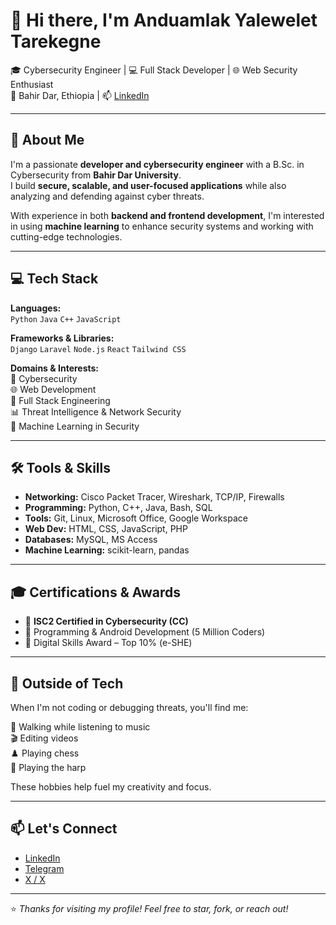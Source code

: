 # 👋 Hi there, I'm Anduamlak Yalewelet Tarekegne

🎓 Cybersecurity Engineer | 💻 Full Stack Developer | 🌐 Web Security Enthusiast  
📍 Bahir Dar, Ethiopia | 📫 [LinkedIn](https://www.linkedin.com/in/anduamlak-yalewelet-3a1ba5371/)

---

## 🧠 About Me

I'm a passionate **developer and cybersecurity engineer** with a B.Sc. in Cybersecurity from **Bahir Dar University**.  
I build **secure, scalable, and user-focused applications** while also analyzing and defending against cyber threats.

With experience in both **backend and frontend development**, I'm interested in using **machine learning** to enhance security systems and working with cutting-edge technologies.

---

## 💻 Tech Stack

**Languages:**  
`Python` `Java` `C++` `JavaScript`

**Frameworks & Libraries:**  
`Django` `Laravel` `Node.js` `React` `Tailwind CSS`

**Domains & Interests:**  
🔐 Cybersecurity  
🌐 Web Development  
🧩 Full Stack Engineering  
📊 Threat Intelligence & Network Security  
🤖 Machine Learning in Security

---

## 🛠 Tools & Skills

- **Networking:** Cisco Packet Tracer, Wireshark, TCP/IP, Firewalls  
- **Programming:** Python, C++, Java, Bash, SQL  
- **Tools:** Git, Linux, Microsoft Office, Google Workspace  
- **Web Dev:** HTML, CSS, JavaScript, PHP  
- **Databases:** MySQL, MS Access  
- **Machine Learning:** scikit-learn, pandas

---

## 🎓 Certifications & Awards

- 📜 **ISC2 Certified in Cybersecurity (CC)**
- 🧠 Programming & Android Development (5 Million Coders)
- 🏅 Digital Skills Award – Top 10% (e-SHE)

---

## 🎯 Outside of Tech

When I'm not coding or debugging threats, you'll find me:

🎵 Walking while listening to music  
🎬 Editing videos  
♟️ Playing chess  
🎼 Playing the harp

These hobbies help fuel my creativity and focus.

---

## 📫 Let's Connect

- [LinkedIn](https://www.linkedin.com/in/anduamlak-yalewelet-3a1ba5371/)
- [Telegram](https://t.me/https://t.me/Anduamlak_Yalewelet)
- [X / X](https://X.com/Anduamlak23) 

---

⭐️ *Thanks for visiting my profile! Feel free to star, fork, or reach out!*
